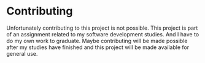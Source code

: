 # Contributing
Unfortunately contributing to this project is not possible. This project is part of an assignment related to my software development studies. And I have to do my own work to graduate. Maybe contributing will be made possible after my studies have finished and this project will be made available for general use.
